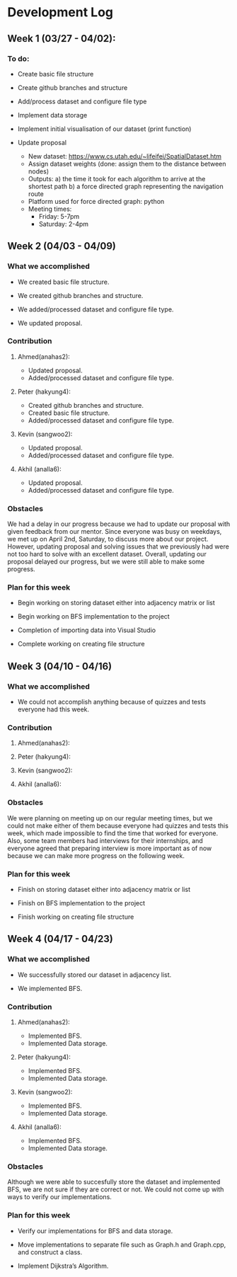 # Development Log

## Week 1 (03/27 - 04/02):
### To do:
- Create basic file structure

- Create github branches and structure

- Add/process dataset and configure file type

- Implement data storage
- Implement initial visualisation of our dataset (print function)

- Update proposal
    - New dataset: https://www.cs.utah.edu/~lifeifei/SpatialDataset.htm
    - Assign dataset weights (done: assign them to the distance between nodes)
    - Outputs: 
        a) the time it took for each algorithm to arrive at the shortest path
        b) a force directed graph representing the navigation route
    - Platform used for force directed graph: python
    - Meeting times:
      - Friday: 5-7pm
      - Saturday: 2-4pm

## Week 2 (04/03 - 04/09)
### What we accomplished

- We created basic file structure.

- We created github branches and structure.

- We added/processed dataset and configure file type.

- We updated proposal.

### Contribution

1. Ahmed(anahas2):
    - Updated proposal.
    - Added/processed dataset and configure file type.

2. Peter (hakyung4): 
    - Created github branches and structure.
    - Created basic file structure.
    - Added/processed dataset and configure file type.

3. Kevin (sangwoo2):
    - Updated proposal.
    - Added/processed dataset and configure file type.

4. Akhil (analla6):
    - Updated proposal.
    - Added/processed dataset and configure file type.

### Obstacles
We had a delay in our progress because we had to update our proposal with given feedback from our mentor. Since everyone was busy on weekdays, we met up on April 2nd, Saturday, to discuss more about our project. However, updating proposal and solving issues that we previously had were not too hard to solve with an excellent dataset. Overall, updating our proposal delayed our progress, but we were still able to make some progress.

### Plan for this week
- Begin working on storing dataset either into adjacency matrix or list

- Begin working on BFS implementation to the project

- Completion of importing data into Visual Studio 

- Complete working on creating file structure

## Week 3 (04/10 - 04/16)
### What we accomplished

- We could not accomplish anything because of quizzes and tests everyone had this week. 

### Contribution

1. Ahmed(anahas2):

2. Peter (hakyung4): 

3. Kevin (sangwoo2):

4. Akhil (analla6):

### Obstacles
We were planning on meeting up on our regular meeting times, but we could not make either of them because everyone had quizzes and tests this week, which made impossible to find the time that worked for everyone. Also, some team members had interviews for their internships, and everyone agreed that preparing interview is more important as of now because we can make more progress on the following week.

### Plan for this week
- Finish on storing dataset either into adjacency matrix or list

- Finish on BFS implementation to the project

- Finish working on creating file structure

## Week 4 (04/17 - 04/23)
### What we accomplished

- We successfully stored our dataset in adjacency list.

- We implemented BFS.

### Contribution

1. Ahmed(anahas2): 
    - Implemented BFS.
    - Implemented Data storage.

2. Peter (hakyung4):
    - Implemented BFS.
    - Implemented Data storage.

3. Kevin (sangwoo2):
    - Implemented BFS.
    - Implemented Data storage.

4. Akhil (analla6): 
    - Implemented BFS.
    - Implemented Data storage.

### Obstacles
Although we were able to succesfully store the dataset and implemented BFS, we are not sure if they are correct or not. We could not come up with ways to verify our implementations.

### Plan for this week
- Verify our implementations for BFS and data storage.

- Move implementations to separate file such as Graph.h and Graph.cpp, and construct a class.

- Implement Dijkstra’s Algorithm.
